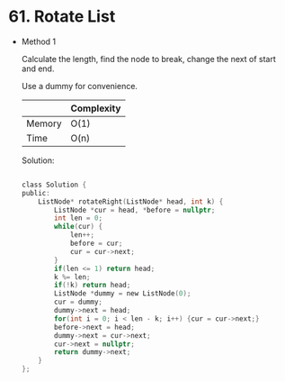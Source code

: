 # 61. Rotate List 
- Method 1

    Calculate the length, find the node to break, change the next of start and end. 

    Use a dummy for convenience.

    | |   Complexity  |
    | ----------- | ----------- | 
    |  Memory     | O(1) | 
    |      Time       |  O(n) | 


    Solution:

    ``` h

    class Solution {
    public:
        ListNode* rotateRight(ListNode* head, int k) {
            ListNode *cur = head, *before = nullptr;
            int len = 0;
            while(cur) {
                len++;
                before = cur;
                cur = cur->next;
            }
            if(len <= 1) return head;
            k %= len;
            if(!k) return head;
            ListNode *dummy = new ListNode(0);
            cur = dummy;
            dummy->next = head;
            for(int i = 0; i < len - k; i++) {cur = cur->next;}
            before->next = head;
            dummy->next = cur->next;
            cur->next = nullptr;
            return dummy->next;
        }
    };

    ```

<!-- - Method 2

    This is another method.

    | |   Complexity  |
    | ----------- | ----------- | 
    |  Memory     | O(n) | 
    |      Time       |  O(n) | 


    Solution:

    ``` h



    ```

- Additional Knowledge:
       
    Here are some additional knowledge.



<br> -->